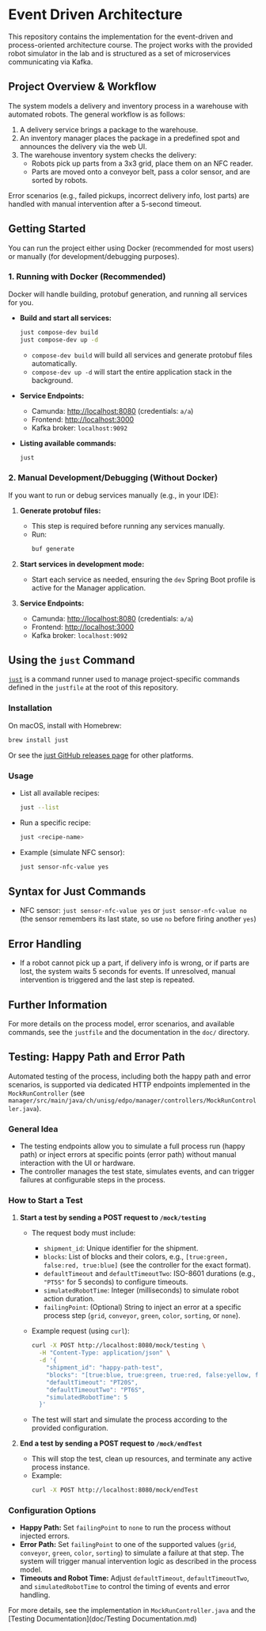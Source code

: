 # Event Driven Architecture

This repository contains the implementation for the event-driven and process-oriented architecture course. The project works with the provided robot simulator in the lab and is structured as a set of microservices communicating via Kafka.

## Project Overview & Workflow

The system models a delivery and inventory process in a warehouse with automated robots. The general workflow is as follows:

1. A delivery service brings a package to the warehouse.
2. An inventory manager places the package in a predefined spot and announces the delivery via the web UI.
3. The warehouse inventory system checks the delivery:
   - Robots pick up parts from a 3x3 grid, place them on an NFC reader.
   - Parts are moved onto a conveyor belt, pass a color sensor, and are sorted by robots.

Error scenarios (e.g., failed pickups, incorrect delivery info, lost parts) are handled with manual intervention after a 5-second timeout.

## Getting Started

You can run the project either using Docker (recommended for most users) or manually (for development/debugging purposes).

### 1. Running with Docker (Recommended)

Docker will handle building, protobuf generation, and running all services for you.

- **Build and start all services:**

  ```sh
  just compose-dev build
  just compose-dev up -d
  ```

  - `compose-dev build` will build all services and generate protobuf files automatically.
  - `compose-dev up -d` will start the entire application stack in the background.

- **Service Endpoints:**

  - Camunda: [http://localhost:8080](http://localhost:8080) (credentials: `a/a`)
  - Frontend: [http://localhost:3000](http://localhost:3000)
  - Kafka broker: `localhost:9092`

- **Listing available commands:**
  ```sh
  just
  ```

### 2. Manual Development/Debugging (Without Docker)

If you want to run or debug services manually (e.g., in your IDE):

1. **Generate protobuf files:**

   - This step is required before running any services manually.
   - Run:
     ```sh
     buf generate
     ```

2. **Start services in development mode:**

   - Start each service as needed, ensuring the `dev` Spring Boot profile is active for the Manager application.

3. **Service Endpoints:**
   - Camunda: [http://localhost:8080](http://localhost:8080) (credentials: `a/a`)
   - Frontend: [http://localhost:3000](http://localhost:3000)
   - Kafka broker: `localhost:9092`

## Using the `just` Command

[`just`](https://github.com/casey/just) is a command runner used to manage project-specific commands defined in the `justfile` at the root of this repository.

### Installation

On macOS, install with Homebrew:

```sh
brew install just
```

Or see the [just GitHub releases page](https://github.com/casey/just/releases) for other platforms.

### Usage

- List all available recipes:
  ```sh
  just --list
  ```
- Run a specific recipe:
  ```sh
  just <recipe-name>
  ```
- Example (simulate NFC sensor):
  ```sh
  just sensor-nfc-value yes
  ```

## Syntax for Just Commands

- NFC sensor: `just sensor-nfc-value yes` or `just sensor-nfc-value no` (the sensor remembers its last state, so use `no` before firing another `yes`)

## Error Handling

- If a robot cannot pick up a part, if delivery info is wrong, or if parts are lost, the system waits 5 seconds for events. If unresolved, manual intervention is triggered and the last step is repeated.

## Further Information

For more details on the process model, error scenarios, and available commands, see the `justfile` and the documentation in the `doc/` directory.

## Testing: Happy Path and Error Path

Automated testing of the process, including both the happy path and error scenarios, is supported via dedicated HTTP endpoints implemented in the `MockRunController` (see `manager/src/main/java/ch/unisg/edpo/manager/controllers/MockRunController.java`).

### General Idea

- The testing endpoints allow you to simulate a full process run (happy path) or inject errors at specific points (error path) without manual interaction with the UI or hardware.
- The controller manages the test state, simulates events, and can trigger failures at configurable steps in the process.

### How to Start a Test

1. **Start a test by sending a POST request to `/mock/testing`**

   - The request body must include:

     - `shipment_id`: Unique identifier for the shipment.
     - `blocks`: List of blocks and their colors, e.g., `[true:green, false:red, true:blue]` (see the controller for the exact format).
     - `defaultTimeout` and `defaultTimeoutTwo`: ISO-8601 durations (e.g., `"PT5S"` for 5 seconds) to configure timeouts.
     - `simulatedRobotTime`: Integer (milliseconds) to simulate robot action duration.
     - `failingPoint`: (Optional) String to inject an error at a specific process step (`grid`, `conveyor`, `green`, `color`, `sorting`, or `none`).

   - Example request (using `curl`):
     ```bash
     curl -X POST http://localhost:8080/mock/testing \
       -H "Content-Type: application/json" \
       -d '{
         "shipment_id": "happy-path-test",
         "blocks": "[true:blue, true:green, true:red, false:yellow, false:red, false:green, false:blue,  false:blue, false:green]",
         "defaultTimeout": "PT20S",
         "defaultTimeoutTwo": "PT6S",
         "simulatedRobotTime": 5
       }'
     ```
   - The test will start and simulate the process according to the provided configuration.

2. **End a test by sending a POST request to `/mock/endTest`**
   - This will stop the test, clean up resources, and terminate any active process instance.
   - Example:
     ```sh
     curl -X POST http://localhost:8080/mock/endTest
     ```

### Configuration Options

- **Happy Path:** Set `failingPoint` to `none` to run the process without injected errors.
- **Error Path:** Set `failingPoint` to one of the supported values (`grid`, `conveyor`, `green`, `color`, `sorting`) to simulate a failure at that step. The system will trigger manual intervention logic as described in the process model.
- **Timeouts and Robot Time:** Adjust `defaultTimeout`, `defaultTimeoutTwo`, and `simulatedRobotTime` to control the timing of events and error handling.

For more details, see the implementation in `MockRunController.java` and
the [Testing Documentation](doc/Testing Documentation.md)
